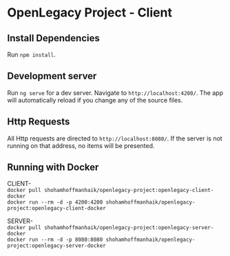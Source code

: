 # OpenLegacy Project - Client

## Install Dependencies

Run `npm install`.

## Development server

Run `ng serve` for a dev server. Navigate to `http://localhost:4200/`. The app will automatically reload if you change any of the source files.

## Http Requests

All Http requests are directed to `http://localhost:8080/`. If the server is not running on that address, no items will be presented.

## Running with Docker

CLIENT-</br>
`docker pull shohamhoffmanhaik/openlegacy-project:openlegacy-client-docker`</br>
`docker run --rm -d -p 4200:4200 shohamhoffmanhaik/openlegacy-project:openlegacy-client-docker`

SERVER-</br>
`docker pull shohamhoffmanhaik/openlegacy-project:openlegacy-server-docker`</br>
`docker run --rm -d -p 8080:8080 shohamhoffmanhaik/openlegacy-project:openlegacy-server-docker`
